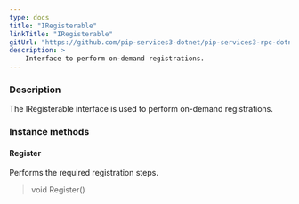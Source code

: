 ```yaml
---
type: docs
title: "IRegisterable"
linkTitle: "IRegisterable"
gitUrl: "https://github.com/pip-services3-dotnet/pip-services3-rpc-dotnet"
description: >
    Interface to perform on-demand registrations.
---
```


### Description

The IRegisterable interface is used to perform on-demand registrations.

### Instance methods

#### Register
Performs the required registration steps.

> void Register()


